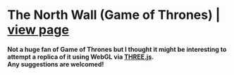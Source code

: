 The North Wall (Game of Thrones) | <a href="http://seckwei.github.io/thenorthwall" target="_blank">view page</a>
==============
<strong>
Not a huge fan of Game of Thrones but I thought it might be interesting to attempt a replica of it using WebGL via <a href="https://github.com/mrdoob/three.js">THREE.js</a>.
<br>
Any suggestions are welcomed!
</strong>
